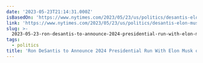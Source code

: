 ```yaml
---
date: '2023-05-23T21:14:31.000Z'
isBasedOn: 'https://www.nytimes.com/2023/05/23/us/politics/desantis-elon-musk-twitter.html'
link: 'https://www.nytimes.com/2023/05/23/us/politics/desantis-elon-musk-twitter.html'
slug: >-
  2023-05-23-ron-desantis-to-announce-2024-presidential-run-with-elon-musk-on-twitter
tags:
  - politics
title: 'Ron DeSantis to Announce 2024 Presidential Run With Elon Musk on Twitter - '
---
```


